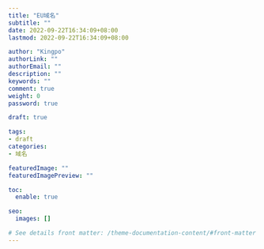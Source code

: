 ```yaml
---
title: "EU域名"
subtitle: ""
date: 2022-09-22T16:34:09+08:00
lastmod: 2022-09-22T16:34:09+08:00

author: "Kingpo"
authorLink: ""
authorEmail: ""
description: ""
keywords: ""
comment: true
weight: 0
password: true

draft: true

tags:
- draft
categories:
- 域名

featuredImage: ""
featuredImagePreview: ""

toc:
  enable: true

seo:
  images: []

# See details front matter: /theme-documentation-content/#front-matter
---
```


<!--more-->




